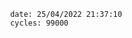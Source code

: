 

                date: 25/04/2022 21:37:10
                cycles: 99000

                         